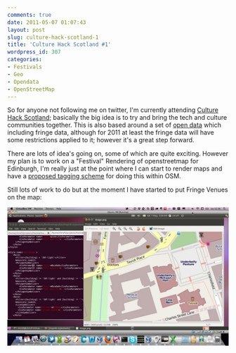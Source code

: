 ```yaml
---
comments: true
date: 2011-05-07 01:07:43
layout: post
slug: culture-hack-scotland-1
title: 'Culture Hack Scotland #1'
wordpress_id: 307
categories:
- Festivals
- Geo
- Opendata
- OpenStreetMap
---
```


So for anyone not following me on twitter, I'm currently attending [Culture Hack Scotland](http://culturehackscotland.com/); basically the big idea is to try and bring the tech and culture communities together. This is also based around a set of [open data](http://culturehackscotland.com/data) which including fringe data, although for 2011 at least the fringe data will have some restrictions applied to it; however it's a great step forward.

There are lots of idea's going on, some of which are quite exciting. However my plan is to work on a "Festival" Rendering of openstreetmap for Edinburgh, I'm really just at the point where I can start to render maps and have a [proposed tagging scheme](http://wiki.openstreetmap.org/wiki/Proposed_features/Edinburgh_Festivals) for doing this within OSM.

Still lots of work to do but at the moment I have started to put Fringe Venues on the map:

![](/post-assets/2011-05-07-culture-hack-scotland-1/ishot-3-1024x640.jpg)
